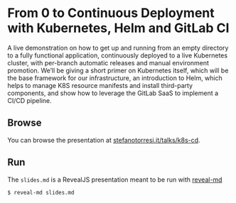 # From 0 to Continuous Deployment with Kubernetes, Helm and GitLab CI

A live demonstration on how to get up and running from an empty directory to a fully functional application, continuously deployed to a live Kubernetes cluster, with per-branch automatic releases and manual environment promotion. We’ll be giving a short primer on Kubernetes itself, which will be the base framework for our infrastructure, an introduction to Helm, which helps to manage K8S resource manifests and install third-party components, and show how to leverage the GitLab SaaS to implement a CI/CD pipeline.

## Browse

You can browse the presentation at [stefanotorresi.it/talks/k8s-cd](https://stefanotorresi.it/talks/k8s-cd).

## Run

The `slides.md` is a RevealJS presentation meant to be run with [reveal-md](https://github.com/webpro/reveal-md)

```shell
$ reveal-md slides.md
```
